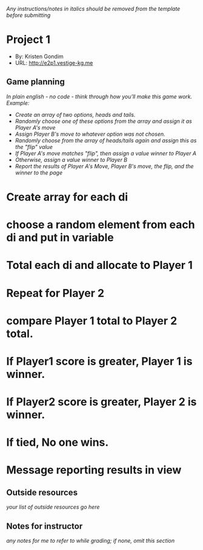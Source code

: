 _Any instructions/notes in italics should be removed from the template before submitting_

# Project 1
+ By: Kristen Gondim
+ URL: <http://e2p1.vestige-kg.me>

## Game planning
_In plain english - no code - think through how you'll make this game work. Example:_
+ _Create an array of two options, heads and tails._
+ _Randomly choose one of these options from the array and assign it as Player A's move_
+ _Assign Player B's move to whatever option was not chosen._
+ _Randomly choose from the array of heads/tails again and assign this as the "flip" value_
+ _If Player A's move matches "flip", then assign a value winner to Player A_
+ _Otherwise, assign a value winner to Player B_
+ _Report the results of Player A's Move, Player B's move, the flip, and the winner to the page_

# Create array for each di
# choose a random element from each di and put in variable
# Total each di and allocate to Player 1
 # Repeat for Player 2
# compare Player 1 total to Player 2 total. 
# If Player1 score is greater, Player 1 is winner. 
# If Player2 score is greater, Player 2 is winner.
# If tied, No one wins. 
# Message reporting results in view



## Outside resources
*your list of outside resources go here*

## Notes for instructor
*any notes for me to refer to while grading; if none, omit this section*